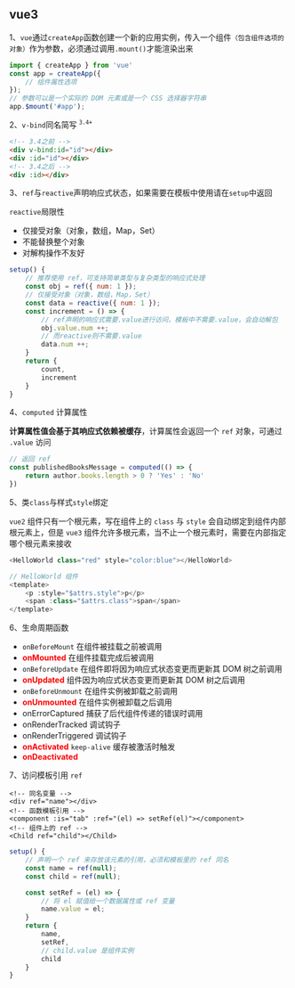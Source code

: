 ## vue3

1、`vue`通过`createApp`函数创建一个新的应用实例，传入一个组件`（包含组件选项的对象）`作为参数，必须通过调用`.mount()`才能渲染出来

```js
import { createApp } from 'vue'
const app = createApp({
    // 组件属性选项
});
// 参数可以是一个实际的 DOM 元素或是一个 CSS 选择器字符串
app.$mount('#app');
```

2、`v-bind`同名简写 <sup>`3.4+`</sup>

```html
<!-- 3.4之前 -->
<div v-bind:id="id"></div>
<div :id="id"></div>
<!-- 3.4之后 -->
<div :id></div>
```

3、`ref`与`reactive`声明响应式状态，如果需要在模板中使用请在`setup`中返回

`reactive`局限性
- 仅接受对象（对象，数组，Map，Set）
- 不能替换整个对象
- 对解构操作不友好

```js
setup() {
    // 推荐使用 ref，可支持简单类型与复杂类型的响应式处理
    const obj = ref({ num: 1 });
    // 仅接受对象（对象，数组，Map，Set）
    const data = reactive({ num: 1 });
    const increment = () => {
        // ref声明的响应式需要.value进行访问，模板中不需要.value，会自动解包
        obj.value.num ++;
        // 而reactive则不需要.value
        data.num ++;
    }
    return {
        count,
        increment
    }
}
```

4、`computed` 计算属性

**计算属性值会基于其响应式依赖被缓存**，计算属性会返回一个 `ref` 对象，可通过 `.value` 访问

```js
// 返回 ref
const publishedBooksMessage = computed(() => {
    return author.books.length > 0 ? 'Yes' : 'No'
})
```

5、类`class`与样式`style`绑定

`vue2` 组件只有一个根元素，写在组件上的 `class` 与 `style` 会自动绑定到组件内部根元素上，但是 `vue3` 组件允许多根元素，当不止一个根元素时，需要在内部指定哪个根元素来接收

```js
<HelloWorld class="red" style="color:blue"></HelloWorld>

// HelloWorld 组件
<template>
    <p :style="$attrs.style">p</p>
    <span :class="$attrs.class">span</span>
</template>
```

6、生命周期函数

- `onBeforeMount` 在组件被挂载之前被调用
- <font style="color:red">**onMounted**</font> 在组件挂载完成后被调用
- `onBeforeUpdate` 在组件即将因为响应式状态变更而更新其 DOM 树之前调用
- <font style="color:red">**onUpdated**</font> 组件因为响应式状态变更而更新其 DOM 树之后调用
- `onBeforeUnmount` 在组件实例被卸载之前调用
- <font style="color:red">**onUnmounted**</font> 在组件实例被卸载之后调用
- onErrorCaptured 捕获了后代组件传递的错误时调用
- onRenderTracked 调试钩子
- onRenderTriggered 调试钩子
- <font style="color:red">**onActivated**</font> `keep-alive` 缓存被激活时触发
- <font style="color:red">**onDeactivated**</font>

7、访问模板引用 `ref`

```vue
<!-- 同名变量 -->
<div ref="name"></div>
<!-- 函数模板引用 -->
<component :is="tab" :ref="(el) => setRef(el)"></component>
<!-- 组件上的 ref -->
<Child ref="child"></Child>
```
```js
setup() {
    // 声明一个 ref 来存放该元素的引用，必须和模板里的 ref 同名
    const name = ref(null);
    const child = ref(null);

    const setRef = (el) => {
        // 将 el 赋值给一个数据属性或 ref 变量
        name.value = el;
    }
    return {
        name,
        setRef,
        // child.value 是组件实例
        child
    }
}
```
